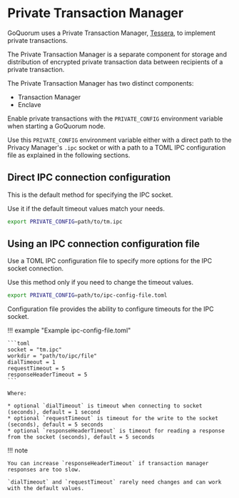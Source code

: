 # Private Transaction Manager

GoQuorum uses a Private Transaction Manager, [Tessera](https://docs.tessera.consensys.net), to implement
private transactions.

The Private Transaction Manager is a separate component for storage and distribution
of encrypted private transaction data between recipients of a private transaction.

The Private Transaction Manager has two distinct components:

* Transaction Manager
* Enclave

Enable private transactions with the `PRIVATE_CONFIG` environment variable when starting a GoQuorum
node.

Use this `PRIVATE_CONFIG` environment variable either with a direct path to the Privacy Manager's `.ipc` socket
or with a path to a TOML IPC configuration file as explained in the following sections.

## Direct IPC connection configuration

This is the default method for specifying the IPC socket.

Use it if the default timeout values match your needs.

```bash
export PRIVATE_CONFIG=path/to/tm.ipc
```

## Using an IPC connection configuration file

Use a TOML IPC configuration file to specify more options for the IPC socket connection.

Use this method only if you need to change the timeout values.

```bash
export PRIVATE_CONFIG=path/to/ipc-config-file.toml
```

Configuration file provides the ability to configure timeouts for the IPC socket.

!!! example "Example ipc-config-file.toml"

    ```toml
    socket = "tm.ipc"
    workdir = "path/to/ipc/file"
    dialTimeout = 1
    requestTimeout = 5
    responseHeaderTimeout = 5
    ```

    Where:

    * optional `dialTimeout` is timeout when connecting to socket (seconds), default = 1 second
    * optional `requestTimeout` is timeout for the write to the socket (seconds), default = 5 seconds
    * optional `responseHeaderTimeout` is timeout for reading a response from the socket (seconds), default = 5 seconds


!!! note

    You can increase `responseHeaderTimeout` if transaction manager responses are too slow.

    `dialTimeout` and `requestTimeout` rarely need changes and can work with the default values.
